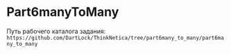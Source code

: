 # Part6manyToMany  

Путь рабочего каталога задания: `https://github.com/DartLock/ThinkNetica/tree/part6many_to_many/part6many_to_many`